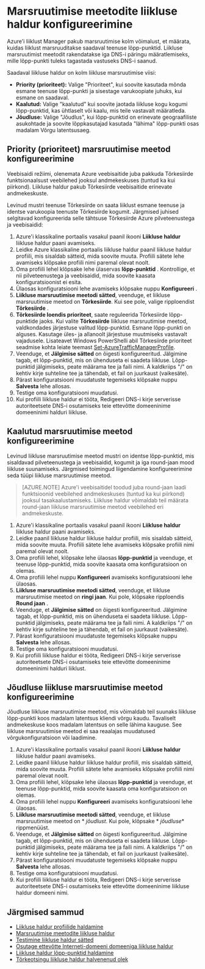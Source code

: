<properties
    pageTitle="Marsruutimise meetodite liikluse haldur konfigureerimine | Microsoft Azure'i"
    description="Selles artiklis selgitatakse, kuidas konfigureerib marsruutimine eri meetodite liikluse haldur"
    services="traffic-manager"
    documentationCenter=""
    authors="sdwheeler"
    manager="carmonm"
    editor=""
/>
<tags
    ms.service="traffic-manager"
    ms.devlang="na"
    ms.topic="article"
    ms.tgt_pltfrm="na"
    ms.workload="infrastructure-services"
   ms.date="10/18/2016"
   ms.author="sewhee" />
<!-- repub for nofollow -->

# <a name="configure-traffic-manager-routing-methods"></a>Marsruutimise meetodite liikluse haldur konfigureerimine

Azure'i liiklust Manager pakub marsruutimise kolm võimalust, et määrata, kuidas liiklust marsruuditakse saadaval teenuse lõpp-punktid. Liikluse marsruutimist meetodit rakendatakse iga DNS-i päringu määratlemiseks, mille lõpp-punkti tuleks tagastada vastuseks DNS-i saanud.

Saadaval liikluse haldur on kolm liikluse marsruutimise viisi:

- **Priority (prioriteet):** Valige "Prioriteet", kui soovite kasutada mõnda esmane teenuse lõpp-punkti ja sisestage varukoopiate juhuks, kui esmane on saadaval.
- **Kaalutud:** Valige "kaalutud" kui soovite jaotada liikluse kogu kogumi lõpp-punktid, kas ühtlaselt või kaalu, mis teile vastavalt määratleda.
- **Jõudluse:** Valige "Jõudlus", kui lõpp-punktid on erinevate geograafiliste asukohtade ja soovite lõppkasutajad kasutada "lähima" lõpp-punkti osas madalam Võrgu latentsusaeg.

## <a name="configure-priority-routing-method"></a>Priority (prioriteet) marsruutimise meetod konfigureerimine

Veebisaidi režiimi, olenemata Azure veebisaitide juba pakkuda Tõrkesiirde funktsionaalsust veebilehed jooksul andmekeskuses (tuntud ka kui piirkond). Liikluse haldur pakub Tõrkesiirde veebisaitide erinevate andmekeskuste.

Levinud mustri teenuse Tõrkesiirde on saata liiklust esmane teenuse ja identse varukoopia teenuste Tõrkesiirde kogumit. Järgmised juhised selgitavad konfigureerida selle tähtsuse Tõrkesiirde Azure pilveteenustega ja veebisaidid:

1. Azure'i klassikaline portaalis vasakul paanil ikooni **Liikluse haldur** liikluse haldur paani avamiseks.
2. Leidke Azure klassikaline portaalis liikluse haldur paanil liikluse haldur profiili, mis sisaldab sätteid, mida soovite muuta. Profiili sätete lehe avamiseks klõpsake profiili nimi paremal olevat noolt.
3. Oma profiili lehel klõpsake lehe ülaservas **lõpp-punktid** . Kontrollige, et nii pilveteenustega ja veebisaidid, mida soovite kaasata konfiguratsioonist ei esita.
4. Ülaosas konfiguratsiooni lehe avamiseks klõpsake nuppu **Konfigureeri** .
5. **Liikluse marsruutimise meetodi sätted**, veenduge, et liikluse marsruutimise meetod on **Tõrkesiirde**. Kui see pole, valige ripploendist **Tõrkesiirde** .
6. **Tõrkesiirde loendis prioriteet**, saate reguleerida Tõrkesiirde lõpp-punktide jaoks. Kui valite **Tõrkesiirde** liikluse marsruutimise meetod, valdkondades järjestuse valitud lõpp-punktid. Esmane lõpp-punkti on alguses. Kasutage üles- ja allanoolt järjestuse muutmiseks vastavalt vajadusele. Lisateavet Windows PowerShelli abil Tõrkesiirde prioriteet seadmise kohta leiate teemast [Set-AzureTrafficManagerProfile](http://go.microsoft.com/fwlink/p/?LinkId=400880).
7. Veenduge, et **Jälgimise sätted** on õigesti konfigureeritud. Jälgimine tagab, et lõpp-punktid, mis on ühenduseta ei saadeta liikluse. Lõpp-punktid jälgimiseks, peate määrama tee ja faili nimi. A kaldkriips "/" on kehtiv kirje suhteline tee ja tähendab, et fail on juurkaust (vaikesäte).
8. Pärast konfiguratsiooni muudatuste tegemiseks klõpsake nuppu **Salvesta** lehe allosas.
9. Testige oma konfiguratsiooni muudatusi.
10. Kui profiili liikluse haldur ei tööta, Redigeeri DNS-i kirje serverisse autoriteetsete DNS-i osutamiseks teie ettevõtte domeeninime domeeninimi halduri liikluse.

## <a name="configure-weighted-routing-method"></a>Kaalutud marsruutimise meetod konfigureerimine

Levinud liikluse marsruutimise meetod mustri on identse lõpp-punktid, mis sisaldavad pilveteenustega ja veebisaidid, kogumit ja iga round-jaan mood liikluse suunamiseks. Järgmised toimingud liigendamine konfigureerimine seda tüüpi liikluse marsruutimise meetod.

>[AZURE.NOTE] Azure'i veebisaitidel toodud juba round-jaan laadi funktsioonid veebilehed andmekeskuses (tuntud ka kui piirkond) jooksul tasakaalustamiseks. Liikluse haldur võimaldab teil määrata round-jaan liikluse marsruutimise meetod veebilehed eri andmekeskuste.

1. Azure'i klassikaline portaalis vasakul paanil ikooni **Liikluse haldur** liikluse haldur paani avamiseks.
2. Leidke paanil liikluse haldur liikluse haldur profiili, mis sisaldab sätteid, mida soovite muuta. Profiili sätete lehe avamiseks klõpsake profiili nimi paremal olevat noolt.
3. Oma profiili lehel, klõpsake lehe ülaosas **lõpp-punktid** ja veenduge, et teenuse lõpp-punktid, mida soovite kaasata oma konfiguratsioon on olemas.
4. Oma profiili lehel nuppu **Konfigureeri** avamiseks konfiguratsiooni lehe ülaosas.
5. **Liikluse marsruutimise meetodi sätted**, veenduge, et liikluse marsruutimise meetod on **ringi jaan**. Kui pole, klõpsake ripploendis **Round jaan** .
6. Veenduge, et **Jälgimise sätted** on õigesti konfigureeritud. Jälgimine tagab, et lõpp-punktid, mis on ühenduseta ei saadeta liikluse. Lõpp-punktid jälgimiseks, peate määrama tee ja faili nimi. A kaldkriips "/" on kehtiv kirje suhteline tee ja tähendab, et fail on juurkaust (vaikesäte).
7. Pärast konfiguratsiooni muudatuste tegemiseks klõpsake nuppu **Salvesta** lehe allosas.
8. Testige oma konfiguratsiooni muudatusi.
9. Kui profiili liikluse haldur ei tööta, Redigeeri DNS-i kirje serverisse autoriteetsete DNS-i osutamiseks teie ettevõtte domeeninime domeeninimi halduri liiklust.

## <a name="configure-performance-traffic-routing-method"></a>Jõudluse liikluse marsruutimise meetod konfigureerimine

Jõudluse liikluse marsruutimise meetod, mis võimaldab teil suunaks liikluse lõpp-punkti koos madalam latentsus kliendi võrgu kaudu. Tavaliselt andmekeskuse koos madalam latentsus on selle lähima kauguse. See liikluse marsruutimise meetod ei saa reaalajas muudatused võrgukonfiguratsioon või laadimine.

1. Azure'i klassikaline portaalis vasakul paanil ikooni **Liikluse haldur** liikluse haldur paani avamiseks.
2. Leidke paanil liikluse haldur liikluse haldur profiili, mis sisaldab sätteid, mida soovite muuta. Profiili sätete lehe avamiseks klõpsake profiili nimi paremal olevat noolt.
3. Oma profiili lehel, klõpsake lehe ülaosas **lõpp-punktid** ja veenduge, et teenuse lõpp-punktid, mida soovite kaasata oma konfiguratsioon on olemas.
4. Oma profiili lehel nuppu **Konfigureeri** avamiseks konfiguratsiooni lehe ülaosas.
5. **Liikluse marsruutimise meetodi sätted**, veenduge, et liikluse marsruutimise meetod on * *jõudlust*. Kui pole, klõpsake * *jõudluse** rippmenüüst.
6. Veenduge, et **Jälgimise sätted** on õigesti konfigureeritud. Jälgimine tagab, et lõpp-punktid, mis on ühenduseta ei saadeta liikluse. Lõpp-punktid jälgimiseks, peate määrama tee ja faili nimi. A kaldkriips "/" on kehtiv kirje suhteline tee ja tähendab, et fail on juurkaust (vaikesäte).
7. Pärast konfiguratsiooni muudatuste tegemiseks klõpsake nuppu **Salvesta** lehe allosas.
8. Testige oma konfiguratsiooni muudatusi.
9. Kui profiili liikluse haldur ei tööta, Redigeeri DNS-i kirje serverisse autoriteetsete DNS-i osutamiseks teie ettevõtte domeeninime liikluse haldur domeeni nimi.

## <a name="next-steps"></a>Järgmised sammud

* [Liikluse haldur profiilide haldamine](traffic-manager-manage-profiles.md)
* [Marsruutimise meetodite liikluse haldur](traffic-manager-routing-methods.md)
* [Testimine liikluse haldur sätted](traffic-manager-testing-settings.md)
* [Osutage ettevõtte Interneti-domeeni domeeniga liikluse haldur](traffic-manager-point-internet-domain.md)
* [Liikluse haldur lõpp-punktid haldamine](traffic-manager-manage-endpoints.md)
* [Tõrkeotsingu liikluse haldur halvenenud olek](traffic-manager-troubleshooting-degraded.md)
